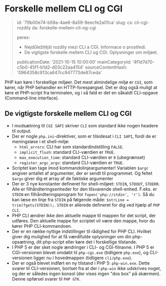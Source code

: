 Forskelle mellem CLI og CGI
===========================

> id: '79b00e74-b59a-4ae6-8a59-8eecfe2a01ca'
> slug:
> 	cs: cli-cgi-rozdily
> 	da: forskelle-mellem-cli-og-cgi
> 
> perex:
> 	- Nejdůležitější rozdíly mezi CLI a CGI. Informace o prostředí.
> 	- De vigtigste forskelle mellem CLI og CGI. Oplysninger om miljøet.
> 
> publicationDate: '2021-10-15 10:00:00'
> mainCategoryId: '4f1d7d70-c5b0-45f1-b1d2-d03c22aa4154'
> sourceContentHash: '0964358c913ca647cc947773de87ceda'

PHP kan køre i forskellige miljøer. Det mest almindelige miljø er `CGI`, som kører, når PHP behandler en HTTP-forespørgsel. Det er dog også muligt at køre et PHP-script fra terminalen, og i så fald er det en såkaldt CLI-opgave (Command-line interface).

De vigtigste forskelle mellem CLI og CGI
-------------------------------------

- I modsætning til `CGI SAPI` skriver `CLI` som standard ikke nogen headere til output.
- Der er nogle `php.ini`-direktiver, som er tilsidesat i `CLI SAPI`, fordi de er meningsløse i et shell-miljø:
   - `html_errors`: CLI har som standardindstilling `FALSE`.
   - `implicit_flush`: standard CLI-værdien er `TRUE`.
   - `max_execution_time`: standard CLI-værdien er `0` (ubegrænset)
   - `register_argc_argv`: standard CLI-værdien er `TRUE`.
- Scriptet kan tage imod kommandolinjeargumenter! Variablen `$argc` angiver antallet af argumenter, der er sendt til programmet. Og feltet `$argv` giver dig et array af de faktiske argumenter
- Der er 3 nye konstanter defineret for shell-miljøet: `STDIN`, `STDOUT`, `STDERR`. Alle er filhåndteringsenheder for den tilsvarende shell-enhed. F.eks. er `STDIN` en filhåndteringsprogram for `fopen('php://stdin', 'r')`. Så du kan læse en linje fra `STDIN` på følgende måde: `$strLine = trim(fgets(STDIN));`. `STDIN` er allerede defineret for dig ved hjælp af `PHP CLI`.
- PHP CLI ændrer ikke den aktuelle mappe til mappen for det script, der udføres. Den aktuelle mappe for scriptet vil være den mappe, hvor du kører PHP CLI-kommandoen.
- Der er en række nyttige indstillinger til rådighed for PHP CLI. Hvilket giver dig mulighed for at få værdifulde oplysninger om din php-opsætning, dit php-script eller køre det i forskellige tilstande.
- I PHP 5 er der sket nogle ændringer i CLI- og CGI-filnavne. I PHP 5 er CGI-versionen blevet omdøbt til `php-cgi.exe` (tidligere `php.exe`), og CLI-versionen ligger nu i hovedmappen (tidligere `cli/php.exe`).
- Der er også blevet indført en ny tilstand i PHP 5: `php-win.exe`. Dette svarer til CLI-versionen, bortset fra at der i `php-win` ikke udskrives noget, og der er således ingen konsol (der vises ingen "dos box" på skærmen). Denne opførsel svarer til `PHP GTK`.
